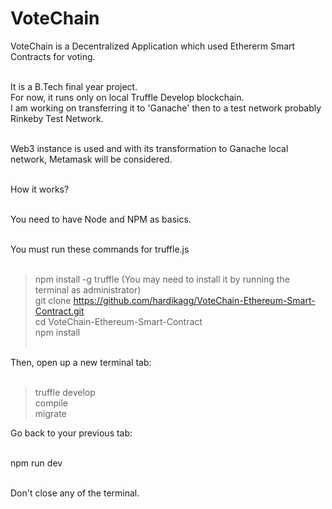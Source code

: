# VoteChain

VoteChain is a Decentralized Application which used Ethererm Smart Contracts for voting.<br><br>

It is a B.Tech final year project.<br>
For now, it runs only on local Truffle Develop blockchain. <br>
I am working on transferring it to 'Ganache' then to a test network probably Rinkeby Test Network.<br><br>

Web3 instance is used and with its transformation to Ganache local network, Metamask will be considered.<br><br>

How it works?<br><br>

You need to have Node and NPM as basics.<br><br>

You must run these commands for truffle.js<br><br>

> npm install -g truffle (You may need to install it by running the terminal as administrator)<br>
> git clone https://github.com/hardikagg/VoteChain-Ethereum-Smart-Contract.git<br>
> cd VoteChain-Ethereum-Smart-Contract<br>
> npm install<br><br>

Then, open up a new terminal tab:<br><br>

> truffle develop<br>
> compile<br>
> migrate<br>

Go back to your previous tab:<br><br>

npm run dev<br><br>

Don't close any of the terminal.
